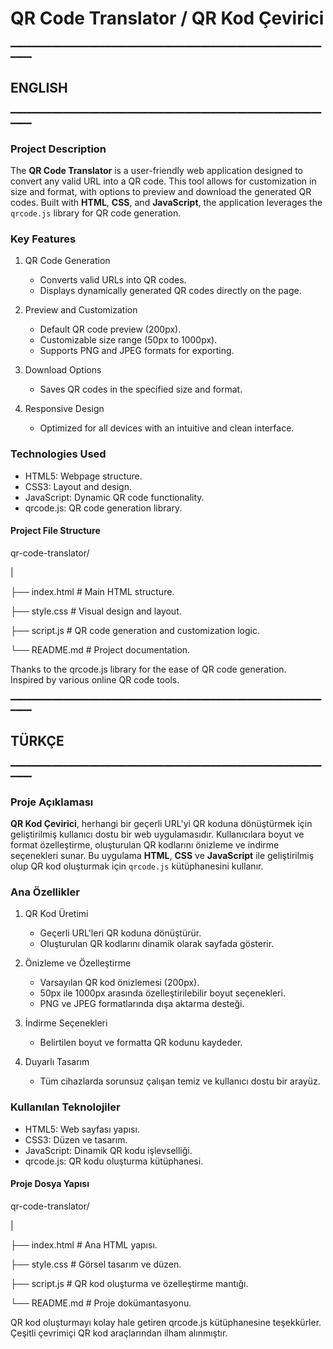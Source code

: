 # QR Code Translator / QR Kod Çevirici

━━━━━━━━━━━━━━━━━━━━━━━━━━━━━━━━━━━━━━━━━━━━━━━━━━━━━━━━━━━━━━━

## ENGLISH

━━━━━━━━━━━━━━━━━━━━━━━━━━━━━━━━━━━━━━━━━━━━━━━━━━━━━━━━━━━━━━━
### Project Description

The **QR Code Translator** is a user-friendly web application designed to convert any valid URL into a QR code. This tool allows for customization in size and format, with options to preview and download the generated QR codes. Built with **HTML**, **CSS**, and **JavaScript**, the application leverages the `qrcode.js` library for QR code generation.

### Key Features

1. QR Code Generation
   - Converts valid URLs into QR codes.
   - Displays dynamically generated QR codes directly on the page.

2. Preview and Customization
   - Default QR code preview (200px).
   - Customizable size range (50px to 1000px).
   - Supports PNG and JPEG formats for exporting.

3. Download Options
   - Saves QR codes in the specified size and format.

4. Responsive Design
   - Optimized for all devices with an intuitive and clean interface.

### Technologies Used

- HTML5: Webpage structure.
- CSS3: Layout and design.
- JavaScript: Dynamic QR code functionality.
- qrcode.js: QR code generation library.

#### Project File Structure

qr-code-translator/

|

├── index.html # Main HTML structure.

├── style.css # Visual design and layout.

├── script.js # QR code generation and customization logic.

└── README.md # Project documentation.

                                   
   Thanks to the qrcode.js library for the ease of QR code generation.           
   Inspired by various online QR code tools.                


━━━━━━━━━━━━━━━━━━━━━━━━━━━━━━━━━━━━━━━━━━━━━━━━━━━━━━━━━━━━━━━

## TÜRKÇE

━━━━━━━━━━━━━━━━━━━━━━━━━━━━━━━━━━━━━━━━━━━━━━━━━━━━━━━━━━━━━━━
### Proje Açıklaması

**QR Kod Çevirici**, herhangi bir geçerli URL'yi QR koduna dönüştürmek için geliştirilmiş kullanıcı dostu bir web uygulamasıdır. Kullanıcılara boyut ve format özelleştirme, oluşturulan QR kodlarını önizleme ve indirme seçenekleri sunar. Bu uygulama **HTML**, **CSS** ve **JavaScript** ile geliştirilmiş olup QR kod oluşturmak için `qrcode.js` kütüphanesini kullanır.

### Ana Özellikler

1. QR Kod Üretimi
   - Geçerli URL'leri QR koduna dönüştürür.
   - Oluşturulan QR kodlarını dinamik olarak sayfada gösterir.

2. Önizleme ve Özelleştirme
   - Varsayılan QR kod önizlemesi (200px).
   - 50px ile 1000px arasında özelleştirilebilir boyut seçenekleri.
   - PNG ve JPEG formatlarında dışa aktarma desteği.

3. İndirme Seçenekleri
   - Belirtilen boyut ve formatta QR kodunu kaydeder.

4. Duyarlı Tasarım
   - Tüm cihazlarda sorunsuz çalışan temiz ve kullanıcı dostu bir arayüz.

### Kullanılan Teknolojiler

- HTML5: Web sayfası yapısı.
- CSS3: Düzen ve tasarım.
- JavaScript: Dinamik QR kodu işlevselliği.
- qrcode.js: QR kodu oluşturma kütüphanesi.

#### Proje Dosya Yapısı

qr-code-translator/

|

├── index.html   # Ana HTML yapısı.

├── style.css    # Görsel tasarım ve düzen.

├── script.js    # QR kod oluşturma ve özelleştirme mantığı.

└── README.md    # Proje dokümantasyonu.


                                   
   QR kod oluşturmayı kolay hale getiren qrcode.js kütüphanesine teşekkürler.     
   Çeşitli çevrimiçi QR kod araçlarından ilham alınmıştır. 

